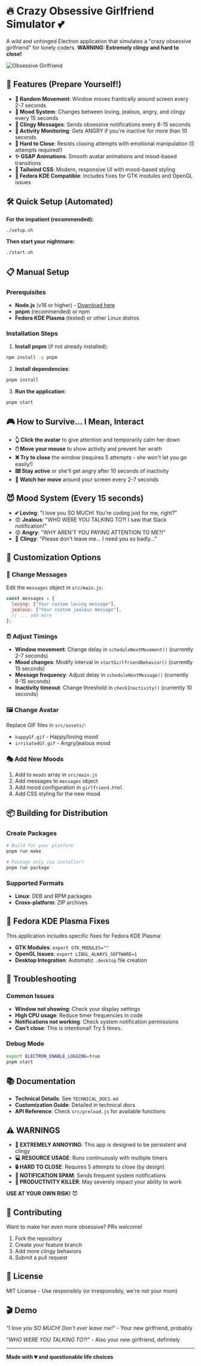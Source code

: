 # 🔥 Crazy Obsessive Girlfriend Simulator 💕

A wild and unhinged Electron application that simulates a "crazy obsessive girlfriend" for lonely coders. **WARNING: Extremely clingy and hard to close!**

![Obsessive Girlfriend](src/assets/icon.svg)

## 🚨 Features (Prepare Yourself!)

- **🏃 Random Movement**: Window moves frantically around screen every 2-7 seconds
- **😤 Mood System**: Changes between loving, jealous, angry, and clingy every 15 seconds
- **💬 Clingy Messages**: Sends obsessive notifications every 8-15 seconds
- **👀 Activity Monitoring**: Gets ANGRY if you're inactive for more than 10 seconds
- **🚫 Hard to Close**: Resists closing attempts with emotional manipulation (5 attempts required!)
- **✨ GSAP Animations**: Smooth avatar animations and mood-based transitions
- **🎨 Tailwind CSS**: Modern, responsive UI with mood-based styling
- **🐧 Fedora KDE Compatible**: Includes fixes for GTK modules and OpenGL issues

## 🛠️ Quick Setup (Automated)

**For the impatient (recommended):**
```bash
./setup.sh
```

**Then start your nightmare:**
```bash
./start.sh
```

## 📋 Manual Setup

### Prerequisites
- **Node.js** (v16 or higher) - [Download here](https://nodejs.org/)
- **pnpm** (recommended) or npm
- **Fedora KDE Plasma** (tested) or other Linux distros

### Installation Steps

1. **Install pnpm** (if not already installed):
```bash
npm install -g pnpm
```

2. **Install dependencies**:
```bash
pnpm install
```

3. **Run the application**:
```bash
pnpm start
```

## 🎮 How to Survive... I Mean, Interact

- **👆 Click the avatar** to give attention and temporarily calm her down
- **🖱️ Move your mouse** to show activity and prevent her wrath
- **❌ Try to close** the window (requires 5 attempts - she won't let you go easily!)
- **⌨️ Stay active** or she'll get angry after 10 seconds of inactivity
- **🏃 Watch her move** around your screen every 2-7 seconds

## 😈 Mood System (Every 15 seconds)

- 💕 **Loving**: "I love you SO MUCH! You're coding just for me, right?"
- 😠 **Jealous**: "WHO WERE YOU TALKING TO?! I saw that Slack notification!"
- 😡 **Angry**: "WHY AREN'T YOU PAYING ATTENTION TO ME?!"
- 🥺 **Clingy**: "Please don't leave me... I need you so badly..."

## 🎨 Customization Options

### 💬 Change Messages
Edit the `messages` object in `src/main.js`:
```javascript
const messages = {
  loving: ["Your custom loving message"],
  jealous: ["Your custom jealous message"],
  // ... add more
};
```

### ⏰ Adjust Timings
- **Window movement**: Change delay in `scheduleNextMovement()` (currently 2-7 seconds)
- **Mood changes**: Modify interval in `startGirlfriendBehavior()` (currently 15 seconds)
- **Message frequency**: Adjust delay in `scheduleNextMessage()` (currently 8-15 seconds)
- **Inactivity timeout**: Change threshold in `checkInactivity()` (currently 10 seconds)

### 🖼️ Change Avatar
Replace GIF files in `src/assets/`:
- `happyGf.gif` - Happy/loving mood
- `irritatedGf.gif` - Angry/jealous mood

### 🎭 Add New Moods
1. Add to `moods` array in `src/main.js`
2. Add messages to `messages` object
3. Add mood configuration in `girlfriend.html`
4. Add CSS styling for the new mood

## 📦 Building for Distribution

### Create Packages
```bash
# Build for your platform
pnpm run make

# Package only (no installer)
pnpm run package
```

### Supported Formats
- **Linux**: DEB and RPM packages
- **Cross-platform**: ZIP archives

## 🐧 Fedora KDE Plasma Fixes

This application includes specific fixes for Fedora KDE Plasma:

- **GTK Modules**: `export GTK_MODULES=""`
- **OpenGL Issues**: `export LIBGL_ALWAYS_SOFTWARE=1`
- **Desktop Integration**: Automatic `.desktop` file creation

## 🔧 Troubleshooting

### Common Issues
- **Window not showing**: Check your display settings
- **High CPU usage**: Reduce timer frequencies in code
- **Notifications not working**: Check system notification permissions
- **Can't close**: This is intentional! Try 5 times.

### Debug Mode
```bash
export ELECTRON_ENABLE_LOGGING=true
pnpm start
```

## 📚 Documentation

- **Technical Details**: See `TECHNICAL_DOCS.md`
- **Customization Guide**: Detailed in technical docs
- **API Reference**: Check `src/preload.js` for available functions

## ⚠️ WARNINGS

- **🚨 EXTREMELY ANNOYING**: This app is designed to be persistent and clingy
- **💻 RESOURCE USAGE**: Runs continuously with multiple timers
- **🔒 HARD TO CLOSE**: Requires 5 attempts to close (by design)
- **📢 NOTIFICATION SPAM**: Sends frequent system notifications
- **🎯 PRODUCTIVITY KILLER**: May severely impact your ability to work

**USE AT YOUR OWN RISK!** 😈

## 🤝 Contributing

Want to make her even more obsessive? PRs welcome!

1. Fork the repository
2. Create your feature branch
3. Add more clingy behaviors
4. Submit a pull request

## 📄 License

MIT License - Use responsibly (or irresponsibly, we're not your mom)

## 🎬 Demo

*"I love you SO MUCH! Don't ever leave me!"* - Your new girlfriend, probably

*"WHO WERE YOU TALKING TO?!"* - Also your new girlfriend, definitely

---

**Made with 💔 and questionable life choices**